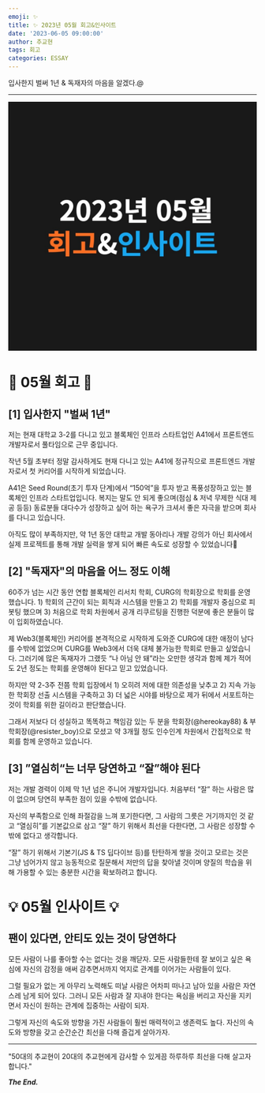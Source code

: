 ```yaml
---
emoji: ✨
title: ✨ 2023년 05월 회고&인사이트
date: '2023-06-05 09:00:00'
author: 추교현
tags: 회고
categories: ESSAY
---
```


입사한지 벌써 1년 & 독재자의 마음을 알겠다.@

---

![23.05.jpg](23.05.jpg)

# 🔎 05월 회고 🔎

## [1] 입사한지 "벌써 1년"

저는 현재 대학교 3-2를 다니고 있고 블록체인 인프라 스타트업인 A41에서 프론트엔드 개발자로서 풀타임으로 근무 중입니다.

작년 5월 초부터 정말 감사하게도 현재 다니고 있는 A41에 정규직으로 프론트엔드 개발자로서 첫 커리어를 시작하게 되었습니다.

A41은 Seed Round(초기 투자 단계)에서 “150억”을 투자 받고 폭풍성장하고 있는 블록체인 인프라 스타트업입니다. 복지는 말도 안 되게 좋으며(점심 & 저녁 무제한 식대 제공 등등) 동료분들 대다수가 성장하고 싶어 하는 욕구가 크셔서 좋은 자극을 받으며 회사를 다니고 있습니다.

아직도 많이 부족하지만, 약 1년 동안 대학교 개발 동아리나 개발 강의가 아닌 회사에서 실제 프로젝트를 통해 개발 실력을 쌓게 되어 빠른 속도로 성장할 수 있었습니다🥹

## [2] "독재자"의 마음을 어느 정도 이해

60주가 넘는 시간 동안 연합 블록체인 리서치 학회, CURG의 학회장으로 학회를 운영했습니다. 1) 학회의 근간이 되는 회칙과 시스템을 만들고 2) 학회를 개발자 중심으로 피봇팅 했으며 3) 처음으로 학회 차원에서 공개 리쿠르팅을 진행한 덕분에 좋은 분들이 많이 입회하였습니다.

제 Web3(블록체인) 커리어를 본격적으로 시작하게 도와준 CURG에 대한 애정이 남다를 수밖에 없었으며 CURG를 Web3에서 더욱 대체 불가능한 학회로 만들고 싶었습니다. 그러기에 많은 독재자가 그랬듯 “나 아님 안 돼”라는 오만한 생각과 함께 제가 적어도 2년 정도는 학회를 운영해야 된다고 믿고 있었습니다.

하지만 약 2-3주 전쯤 학회 입장에서 1) 오히려 저에 대한 의존성을 낮추고 2) 지속 가능한 학회장 선출 시스템을 구축하고 3) 더 넓은 시야를 바탕으로 제가 뒤에서 서포트하는 것이 학회를 위한 길이라고 판단했습니다.

그래서 저보다 더 성실하고 똑똑하고 책임감 있는 두 분을 학회장(@hereokay88) & 부학회장(@resister_boy)으로 모셨고 약 3개월 정도 인수인계 차원에서 간접적으로 학회를 함께 운영하고 있습니다.

## [3] ”열심히“는 너무 당연하고 “잘”해야 된다

저는 개발 경력이 이제 막 1년 넘은 주니어 개발자입니다. 처음부터 “잘” 하는 사람은 많이 없으며 당연히 부족한 점이 있을 수밖에 없습니다.

자신의 부족함으로 인해 좌절감을 느껴 포기한다면, 그 사람의 그릇은 거기까지인 것 같고 “열심히”를 기본값으로 삼고 “잘” 하기 위해서 최선을 다한다면, 그 사람은 성장할 수밖에 없다고 생각합니다.

“잘” 하기 위해서 기본기(JS & TS 딥다이브 등)를 탄탄하게 쌓을 것이고 모르는 것은 그냥 넘어가지 않고 능동적으로 질문해서 저만의 답을 찾아낼 것이며 양질의 학습을 위해 가용할 수 있는 충분한 시간을 확보하려고 합니다.

# 💡 05월 인사이트 💡

## 팬이 있다면, 안티도 있는 것이 당연하다

모든 사람이 나를 좋아할 수는 없다는 것을 깨닫자. 모든 사람들한테 잘 보이고 싶은 욕심에 자신의 감정을 애써 감추면서까지 억지로 관계를 이어가는 사람들이 있다.

그럴 필요가 없는 게 아무리 노력해도 떠날 사람은 어차피 떠나고 남아 있을 사람은 자연스레 남게 되어 있다. 그러니 모든 사람과 잘 지내야 한다는 욕심을 버리고 자신을 지키면서 자신이 원하는 관계에 집중하는 사람이 되자.

그렇게 자신의 속도와 방향을 가진 사람들이 훨씬 매력적이고 생존력도 높다. 자신의 속도와 방향을 갖고 순간순간 최선을 다해 즐겁게 살아가자.

---

"50대의 추교현이 20대의 추교현에게 감사할 수 있게끔 하루하루 최선을 다해 살고자 합니다."

**_The End._**
